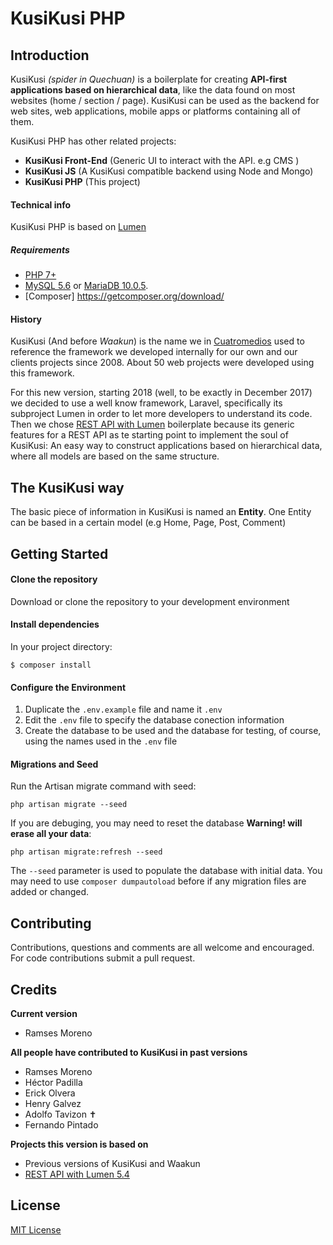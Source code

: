 # KusiKusi PHP

## Introduction
KusiKusi _(spider in Quechuan)_ is a boilerplate for creating **API-first applications based on hierarchical data**, like the data found on most websites (home / section / page). KusiKusi can be used as the backend for web sites, web applications, mobile apps or platforms containing all of them.

KusiKusi PHP has other related projects:

* **KusiKusi Front-End** (Generic UI to interact with the API. e.g CMS )
* **KusiKusi JS** (A KusiKusi compatible backend using Node and Mongo)
* **KusiKusi PHP** (This project)

#### Technical info
KusiKusi PHP is based on [Lumen](https://lumen.laravel.com)

##### Requirements
 * [PHP 7+](https://www.php.net)
 * [MySQL 5.6](https://www.mysql.com/) or [MariaDB 10.0.5](https://mariadb.com/).
 * [Composer] https://getcomposer.org/download/

#### History
KusiKusi (And before _Waakun_) is the name we in [Cuatromedios](http://www.cuatromedios.com/) used to reference the framework we developed internally for our own and our clients projects since 2008. About 50 web projects were developed using this framework.

For this new version, starting 2018 (well, to be exactly in December 2017) we decided to use a well know framework, Laravel, specifically its subproject Lumen in order to let more developers to understand its code. Then we chose [REST API with Lumen](https://github.com/barayuda/rest-api-with-lumen) boilerplate because its generic features for a REST API as te starting point to implement the soul of KusiKusi: An easy way to construct applications based on hierarchical data, where all models are based on the same structure.

## The KusiKusi way

The basic piece of information in KusiKusi is named an **Entity**. One Entity can be based in a certain model (e.g Home, Page, Post, Comment)

## Getting Started

#### Clone the repository
Download or clone the repository to your development environment

#### Install dependencies
In your project directory:
```
$ composer install
```
#### Configure the Environment
1. Duplicate the `.env.example` file and name it `.env`
1. Edit the `.env` file to specify the database conection information
1. Create the database to be used and the database for testing, of course, using the names used in the `.env` file

#### Migrations and Seed
Run the Artisan migrate command with seed:
```
php artisan migrate --seed
```

If you are debuging, you may need to reset the database **Warning! will erase all your data**:
```
php artisan migrate:refresh --seed
```

The `--seed` parameter is used to populate the database with initial data. You may need to use `composer dumpautoload` before if any migration files are added or changed.


## Contributing
Contributions, questions and comments are all welcome and encouraged. For code contributions submit a pull request.

## Credits
**Current version**
* Ramses Moreno

**All people have contributed to KusiKusi in past versions**
* Ramses Moreno
* Héctor Padilla
* Erick Olvera
* Henry Galvez
* Adolfo Tavizon ✝
* Fernando Pintado

**Projects this version is based on**
* Previous versions of KusiKusi and Waakun
* [REST API with Lumen 5.4](https://github.com/hasib32/rest-api-with-lumen)

## License
[MIT License](LICENCE.txt)